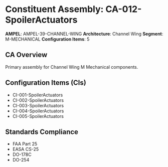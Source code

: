 # Constituent Assembly: CA-012-SpoilerActuators

**AMPEL**: AMPEL-39-CHANNEL-WING
**Architecture**: Channel Wing
**Segment**: M-MECHANICAL
**Configuration Items**: 5

## CA Overview
Primary assembly for Channel Wing M Mechanical components.

## Configuration Items (CIs)
- CI-001-SpoilerActuators
- CI-002-SpoilerActuators
- CI-003-SpoilerActuators
- CI-004-SpoilerActuators
- CI-005-SpoilerActuators

## Standards Compliance
- FAA Part 25
- EASA CS-25
- DO-178C
- DO-254

